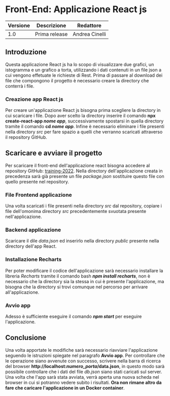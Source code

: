 # Front-End: Applicazione React js
  | Versione | Descrizione   | Redattore      |
  | -------- | ------------- | -------------- |
  | 1.0      | Prima release | Andrea Cinelli |
  
  ## Introduzione
  Questa applicazione React js ha lo scopo di visualizzare due grafici, un istogramma e un grafico a torta, utilizzando i dati contenuti in un file json a cui vengono 
  effetuate le richieste di Rest.
  Prima di passare al download dei file che compongono il progetto è necessario creare la directory che conterrà i file.
   ### Creazione app React js
   Per creare un'applicazione React js bisogna prima scegliere la directory in cui scaricare i file.
   Dopo aver scelto la directory inserire il comando **npx create-react-app *nome app***, successivamente spostarsi in quella directory tramite il comando **cd *nome app***.
   Infine è necessario eliminare i file presenti nella directory *src* per fare spazio a quelli che verranno scaricati attraverso il repository GitHub.
  ## Scaricare e avviare il progetto
  Per scaricare il front-end dell'applicazione react bisogna accedere al repository GitHub: [training-2022](https://github.com/prometeia-public/training-2022.git).
  Nella directory dell'applicazione creata in precedenza sarà già presente un file  *package.json* sostituire questo file con quello presente nel repository.
   ### File Frontend applicazione
   Una volta scaricati i file presenti nella directory *src* dal repository, copiare i file dell'omonima directory *src* precedentemente svuotata presente nell'applicazione.
   ### Backend applicazione
   Scaricare il dile *data.json* ed inserirlo nella directory *public* presente nella directory dell'app React. 
   ### Installazione Recharts 
   Per poter modificare il codice dell'applicazione sarà necessario installare la libreria *Recharts* tramite il comando bash ***npm install recharts***, non è necessario che 
   la directory sia la stessa in cui è presente l'applicazione, ma bisogna che la directory si trovi comunque nel percorso per arrivare all'applicazione.
   ### Avvio app
   Adesso è sufficiente eseguire il comando ***npm start*** per eseguire l'applicazione.
   
  ## Conclusione
  Una volta apportate le modifiche sarà necessario riavviare l'applicazione seguendo le istruzioni spiegate nel paragrafo **Avvio app**. Per controllare che le operazione siano 
  avvenute con successo, scrivere nella barra di ricerca del browser **http://localhost:*numero_porta*/data.json**, in questo modo sarà possibile controllare che i dati del 
  file *db.json* siano stati caricati sul server.
  Una volta che l'app sarà stata avviata, verrà aperta una nuova scheda nel browser in cui si potranno vedere subito i risultati. **Ora non rimane altro da fare che caricare 
  l'applicazione in un Docker container**. 
